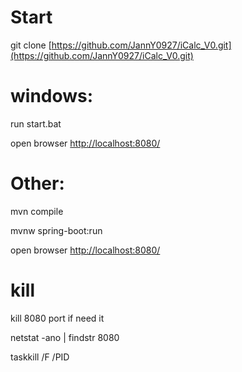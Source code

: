 # Start
git clone  [https://github.com/JannY0927/iCalc_V0.git](https://github.com/JannY0927/iCalc_V0.git)

# windows:
run start.bat

open browser  [http://localhost:8080/](http://localhost:8080/)

# Other:
mvn compile

mvnw spring-boot:run

open browser  [http://localhost:8080/](http://localhost:8080/)

# kill
kill 8080 port if need it

netstat -ano | findstr 8080

taskkill /F /PID
